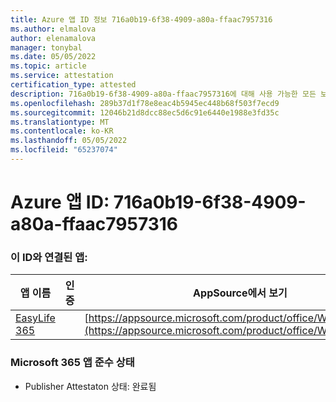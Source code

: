 ```yaml
---
title: Azure 앱 ID 정보 716a0b19-6f38-4909-a80a-ffaac7957316
ms.author: elmalova
author: elenamalova
manager: tonybal
ms.date: 05/05/2022
ms.topic: article
ms.service: attestation
certification_type: attested
description: 716a0b19-6f38-4909-a80a-ffaac7957316에 대해 사용 가능한 모든 보안 및 규정 준수 정보입니다.
ms.openlocfilehash: 289b37d1f78e8eac4b5945ec448b68f503f7ecd9
ms.sourcegitcommit: 12046b21d8dcc88ec5d6c91e6440e1988e3fd35c
ms.translationtype: MT
ms.contentlocale: ko-KR
ms.lasthandoff: 05/05/2022
ms.locfileid: "65237074"
---
```

# <a name="azure-app-id-716a0b19-6f38-4909-a80a-ffaac7957316"></a>Azure 앱 ID: 716a0b19-6f38-4909-a80a-ffaac7957316


### <a name="apps-associated-with-this-id"></a>이 ID와 연결된 앱:
| **앱 이름** | **인증** | **AppSource에서 보기** |
|--------------|---------------|-----------------------|
| [EasyLife 365](../forward/WA200003697.md) |  | [https://appsource.microsoft.com/product/office/WA200003697](https://appsource.microsoft.com/product/office/WA200003697) |

### <a name="microsoft-365-app-compliance-status"></a>Microsoft 365 앱 준수 상태
- Publisher Attestaton 상태: 완료됨
